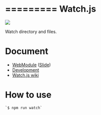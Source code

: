 =========
Watch.js
=========

![](https://travis-ci.org/uupaa/Watch.js.png)

Watch directory and files.

# Document

- [WebModule](https://github.com/uupaa/WebModule) ([Slide](http://uupaa.github.io/Slide/slide/WebModule/index.html))
- [Development](https://github.com/uupaa/WebModule/wiki/Development)
- [Watch.js wiki](https://github.com/uupaa/Watch.js/wiki/Watch)
# How to use
    
    `$ npm run watch`

